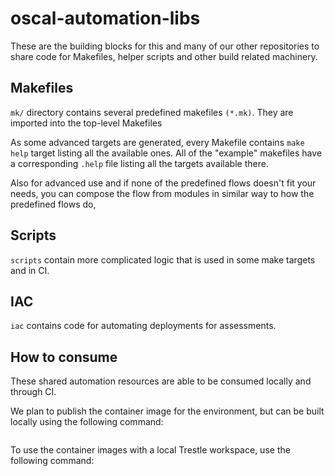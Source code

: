 # oscal-automation-libs

These are the building blocks for this and many of our other repositories to share code for Makefiles, helper scripts and other build related machinery.

## Makefiles
`mk/` directory contains several predefined makefiles `(*.mk)`. They are imported into the top-level Makefiles

As some advanced targets are generated, every Makefile contains `make help` target listing all the available ones. All of the "example" makefiles have a corresponding `.help` file listing all the targets available there.

Also for advanced use and if none of the predefined flows doesn't fit your needs, you can compose the flow from modules in similar way to how the predefined flows do,  


## Scripts
`scripts` contain more complicated logic that is used in some make targets and in CI.

## IAC

`iac` contains code for automating deployments for assessments.

## How to consume

These shared automation resources are able to be consumed locally and through CI.

We plan to publish the container image for the environment, but can be built locally using the following command:
```
```

To use the container images with a local Trestle workspace, use the following command:
```
```



